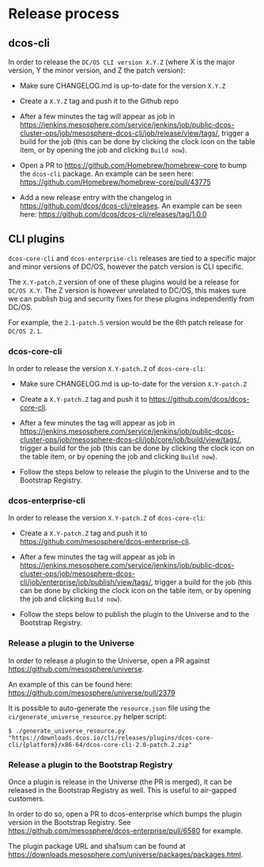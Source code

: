 # Release process

## dcos-cli

In order to release the `DC/OS CLI version X.Y.Z` (where X is the major version, Y the minor
version, and Z the patch version):

- Make sure CHANGELOG.md is up-to-date for the version `X.Y.Z`

- Create a `X.Y.Z` tag and push it to the Github repo

- After a few minutes the tag will appear as job in https://jenkins.mesosphere.com/service/jenkins/job/public-dcos-cluster-ops/job/mesosphere-dcos-cli/job/release/view/tags/,
  trigger a build for the job (this can be done by clicking the clock icon on the table item,
  or by opening the job and clicking `Build now`).

- Open a PR to https://github.com/Homebrew/homebrew-core to bump the `dcos-cli` package.
  An example can be seen here: https://github.com/Homebrew/homebrew-core/pull/43775

- Add a new release entry with the changelog in https://github.com/dcos/dcos-cli/releases.
  An example can be seen here: https://github.com/dcos/dcos-cli/releases/tag/1.0.0

## CLI plugins

`dcos-core-cli` and `dcos-enterprise-cli` releases are tied to a specific major and minor
versions of DC/OS, however the patch version is CLI specific.

The `X.Y-patch.Z` version of one of these plugins would be a release for `DC/OS X.Y`. The Z
version is however unrelated to DC/OS, this makes sure we can publish bug and security
fixes for these plugins independently from DC/OS.

For example, the `2.1-patch.5` version would be the 6th patch release for `DC/OS 2.1`.

### dcos-core-cli

In order to release the version `X.Y-patch.Z` of `dcos-core-cli`:

- Make sure CHANGELOG.md is up-to-date for the version `X.Y-patch.Z`

- Create a `X.Y-patch.Z` tag and push it to https://github.com/dcos/dcos-core-cli.

- After a few minutes the tag will appear as job in https://jenkins.mesosphere.com/service/jenkins/job/public-dcos-cluster-ops/job/mesosphere-dcos-cli/job/core/job/build/view/tags/,
  trigger a build for the job (this can be done by clicking the clock icon on the table item,
  or by opening the job and clicking `Build now`).

- Follow the steps below to release the plugin to the Universe and to the Bootstrap Registry.

### dcos-enterprise-cli

In order to release the version `X.Y-patch.Z` of `dcos-core-cli`:

- Create a `X.Y-patch.Z` tag and push it to https://github.com/mesosphere/dcos-enterprise-cli.

- After a few minutes the tag will appear as job in https://jenkins.mesosphere.com/service/jenkins/job/public-dcos-cluster-ops/job/mesosphere-dcos-cli/job/enterprise/job/publish/view/tags/,
  trigger a build for the job (this can be done by clicking the clock icon on the table item,
  or by opening the job and clicking `Build now`).

- Follow the steps below to publish the plugin to the Universe and to the Bootstrap Registry.

### Release a plugin to the Universe

In order to release a plugin to the Universe, open a PR against https://github.com/mesosphere/universe.

An example of this can be found here: https://github.com/mesosphere/universe/pull/2379

It is possible to auto-generate the `resource.json` file using the `ci/generate_universe_resource.py`
helper script:

``` shell
$ ./generate_universe_resource.py "https://downloads.dcos.io/cli/releases/plugins/dcos-core-cli/{platform}/x86-64/dcos-core-cli-2.0-patch.2.zip"
```

### Release a plugin to the Bootstrap Registry

Once a plugin is release in the Universe (the PR is merged), it can be released in the Bootstrap Registry as
well. This is useful to air-gapped customers.

In order to do so, open a PR to dcos-enterprise which bumps the plugin version in the Bootstrap Registry.
See https://github.com/mesosphere/dcos-enterprise/pull/6580 for example.

The plugin package URL and sha1sum can be found at https://downloads.mesosphere.com/universe/packages/packages.html.
